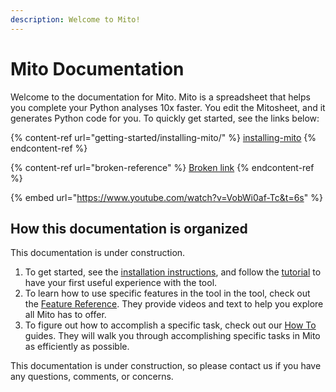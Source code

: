 ```yaml
---
description: Welcome to Mito!
---
```


# Mito Documentation

Welcome to the documentation for Mito. Mito is a spreadsheet that helps you complete your Python analyses 10x faster. You edit the Mitosheet, and it generates Python code for you. To quickly get started, see the links below:

{% content-ref url="getting-started/installing-mito/" %}
[installing-mito](getting-started/installing-mito/)
{% endcontent-ref %}

{% content-ref url="broken-reference" %}
[Broken link](broken-reference)
{% endcontent-ref %}



{% embed url="https://www.youtube.com/watch?v=VobWi0af-Tc&t=6s" %}

## How this documentation is organized

This documentation is under construction.&#x20;

1. To get started, see the [installation instructions](getting-started/installing-mito/), and follow the [tutorial](broken-reference) to have your first useful experience with the tool.
2. To learn how to use specific features in the tool in the tool, check out the [Feature Reference](broken-reference). They provide videos and text to help you explore all Mito has to offer.
3. To figure out how to accomplish a specific task, check out our [How To](broken-reference) guides. They will walk you through accomplishing specific tasks in Mito as efficiently as possible.

This documentation is under construction, so please contact us if you have any questions, comments, or concerns.
